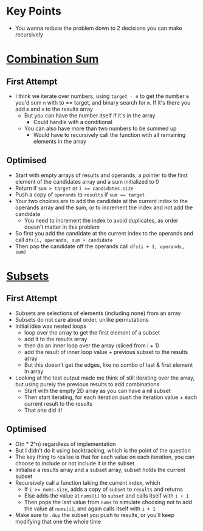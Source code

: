# Key Points
- You wanna reduce the problem down to 2 decisions you can make recursively

# [Combination Sum](https://leetcode.com/problems/combination-sum/description/)
## First Attempt
- I think we iterate over numbers, using `target - n` to get the number `m` you'd sum `n` with to == target, and binary search for `m`. If it's there you add `m` and `n` to the results array
	- But you can have the number itself if it's in the array
		- Could handle with a conditional
	- You can also have more than two numbers to be summed up
		- Would have to recursively call the function with all remaining elements in the array

## Optimised
- Start with empty arrays of results and operands, a pointer to the first element of the candidates array and a sum initialized to 0
- Return if `sum > target` or `i >= candidates.size`
- Push a copy of `operands` to `results` if `sum == target`
- Your two choices are to add the candidate at the current index to the operands array and the sum, or to increment the index and not add the candidate
	- You need to increment the index to avoid duplicates, as order doesn't matter in this problem
- So first you add the candidate at the current index to the operands and call `dfs(i, operands, sum + candidate` 
- Then pop the candidate off the operands call `dfs(i + 1, operands, sum)`

# [Subsets](https://leetcode.com/problems/subsets/description/)
## First Attempt
- Subsets are selections of elements (including none) from an array
- Subsets do not care about order, unlike permutations
- Initial idea was nested loops
	- loop over the array to get the first element of a subset 
	- add it to the results array
	- then do an inner loop over the array (sliced from i + 1)
	- add the result of inner loop value + previous subset to the results array
	- But this doesn't get the edges, like no combo of last & first element in array
- Looking at the test output made me think of still iterating over the array, but using purely the previous results to add combinations
	- Start with the empty 2D array as you can have a nil subset
	- Then start iterating, for each iteration push the iteration value + each current result to the results
	- That one did it!

## Optimised
- O(n * 2^n) regardless of implementation
- But I didn't do it using backtracking, which is the point of the question
- The key thing to realise is that for each value on each iteration, you can choose to include or not include it in the subset
- Initialise a results array and a subset array, subset holds the current subset
- Recursively call a function taking the current index, which
	- If `i >= nums.size`, adds a copy of `subset` to `results` and returns
	- Else adds the value at `nums[i]` to `subset` and calls itself with `i + 1`
	- Then pops the last value from `nums` to simulate choosing not to add the value at `nums[i]`, and again calls itself with `i + 1`
- Make sure to `.dup` the subset you push to results, or you'll keep modifying that one the whole time